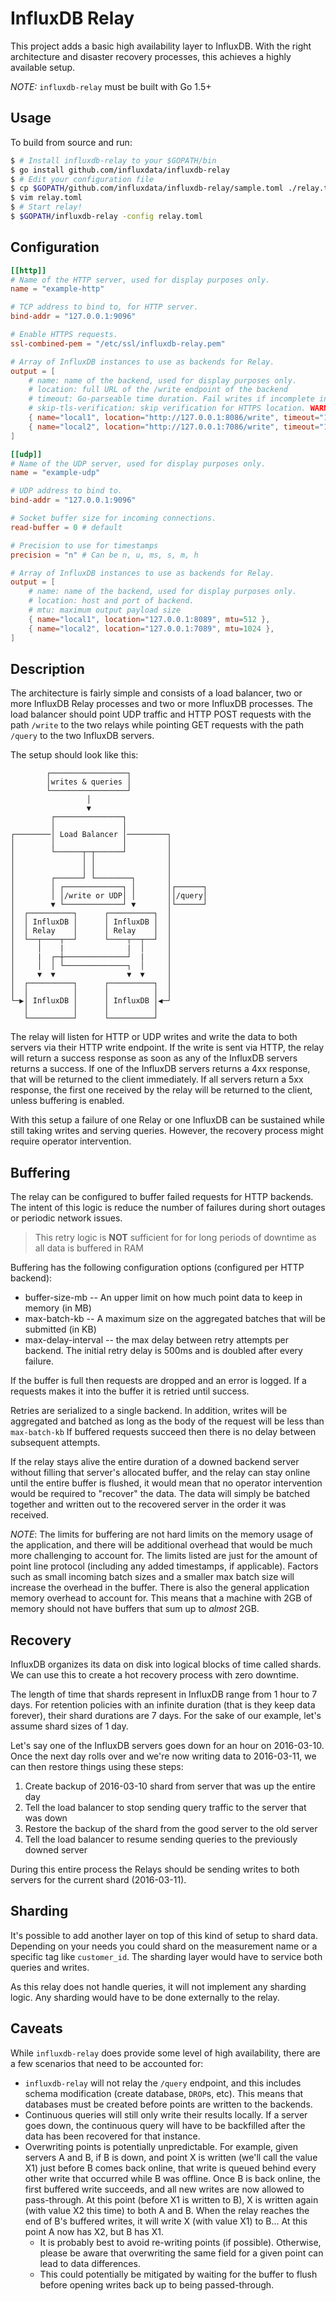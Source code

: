 # InfluxDB Relay

This project adds a basic high availability layer to InfluxDB. With the right architecture and disaster recovery processes, this achieves a highly available setup.

*NOTE:* `influxdb-relay` must be built with Go 1.5+

## Usage

To build from source and run:

```sh
$ # Install influxdb-relay to your $GOPATH/bin
$ go install github.com/influxdata/influxdb-relay
$ # Edit your configuration file
$ cp $GOPATH/github.com/influxdata/influxdb-relay/sample.toml ./relay.toml
$ vim relay.toml
$ # Start relay!
$ $GOPATH/influxdb-relay -config relay.toml
```

## Configuration

```toml
[[http]]
# Name of the HTTP server, used for display purposes only.
name = "example-http"

# TCP address to bind to, for HTTP server.
bind-addr = "127.0.0.1:9096"

# Enable HTTPS requests.
ssl-combined-pem = "/etc/ssl/influxdb-relay.pem"

# Array of InfluxDB instances to use as backends for Relay.
output = [
    # name: name of the backend, used for display purposes only.
    # location: full URL of the /write endpoint of the backend
    # timeout: Go-parseable time duration. Fail writes if incomplete in this time.
    # skip-tls-verification: skip verification for HTTPS location. WARNING: it's insecure. Don't use in production.
    { name="local1", location="http://127.0.0.1:8086/write", timeout="10s" },
    { name="local2", location="http://127.0.0.1:7086/write", timeout="10s" },
]

[[udp]]
# Name of the UDP server, used for display purposes only.
name = "example-udp"

# UDP address to bind to.
bind-addr = "127.0.0.1:9096"

# Socket buffer size for incoming connections.
read-buffer = 0 # default

# Precision to use for timestamps
precision = "n" # Can be n, u, ms, s, m, h

# Array of InfluxDB instances to use as backends for Relay.
output = [
    # name: name of the backend, used for display purposes only.
    # location: host and port of backend.
    # mtu: maximum output payload size
    { name="local1", location="127.0.0.1:8089", mtu=512 },
    { name="local2", location="127.0.0.1:7089", mtu=1024 },
]
```

## Description

The architecture is fairly simple and consists of a load balancer, two or more InfluxDB Relay processes and two or more InfluxDB processes. The load balancer should point UDP traffic and HTTP POST requests with the path `/write` to the two relays while pointing GET requests with the path `/query` to the two InfluxDB servers.

The setup should look like this:

```
        ┌─────────────────┐                 
        │writes & queries │                 
        └─────────────────┘                 
                 │                          
                 ▼                          
         ┌───────────────┐                  
         │               │                  
┌────────│ Load Balancer │─────────┐        
│        │               │         │        
│        └──────┬─┬──────┘         │        
│               │ │                │        
│               │ │                │        
│        ┌──────┘ └────────┐       │        
│        │ ┌─────────────┐ │       │┌──────┐
│        │ │/write or UDP│ │       ││/query│
│        ▼ └─────────────┘ ▼       │└──────┘
│  ┌──────────┐      ┌──────────┐  │        
│  │ InfluxDB │      │ InfluxDB │  │        
│  │ Relay    │      │ Relay    │  │        
│  └──┬────┬──┘      └────┬──┬──┘  │        
│     │    |              |  │     │        
│     |  ┌─┼──────────────┘  |     │        
│     │  │ └──────────────┐  │     │        
│     ▼  ▼                ▼  ▼     │        
│  ┌──────────┐      ┌──────────┐  │        
│  │          │      │          │  │        
└─▶│ InfluxDB │      │ InfluxDB │◀─┘        
   │          │      │          │           
   └──────────┘      └──────────┘           
 ```


The relay will listen for HTTP or UDP writes and write the data to both servers via their HTTP write endpoint. If the write is sent via HTTP, the relay will return a success response as soon as any of the InfluxDB servers returns a success. If one of the InfluxDB servers returns a 4xx response, that will be returned to the client immediately. If all servers return a 5xx response, the first one received by the relay will be returned to the client, unless buffering is enabled.

With this setup a failure of one Relay or one InfluxDB can be sustained while still taking writes and serving queries. However, the recovery process might require operator intervention.

## Buffering

The relay can be configured to buffer failed requests for HTTP backends.
The intent of this logic is reduce the number of failures during short outages or periodic network issues.
> This retry logic is **NOT** sufficient for for long periods of downtime as all data is buffered in RAM

Buffering has the following configuration options (configured per HTTP backend):

* buffer-size-mb -- An upper limit on how much point data to keep in memory (in MB)
* max-batch-kb -- A maximum size on the aggregated batches that will be submitted (in KB)
* max-delay-interval -- the max delay between retry attempts per backend.
    The initial retry delay is 500ms and is doubled after every failure.

If the buffer is full then requests are dropped and an error is logged.
If a requests makes it into the buffer it is retried until success.

Retries are serialized to a single backend. In addition, writes will be aggregated and batched as long as the body of the request will be less than `max-batch-kb`
If buffered requests succeed then there is no delay between subsequent attempts.

If the relay stays alive the entire duration of a downed backend server without filling that server's allocated buffer, and the relay can stay online until the entire buffer is flushed, it would mean that no operator intervention would be required to "recover" the data. The data will simply be batched together and written out to the recovered server in the order it was received.

*NOTE*: The limits for buffering are not hard limits on the memory usage of the application, and there will be additional overhead that would be much more challenging to account for. The limits listed are just for the amount of point line protocol (including any added timestamps, if applicable). Factors such as small incoming batch sizes and a smaller max batch size will increase the overhead in the buffer. There is also the general application memory overhead to account for. This means that a machine with 2GB of memory should not have buffers that sum up to _almost_ 2GB.

## Recovery

InfluxDB organizes its data on disk into logical blocks of time called shards. We can use this to create a hot recovery process with zero downtime.

The length of time that shards represent in InfluxDB range from 1 hour to 7 days. For retention policies with an infinite duration (that is they keep data forever), their shard durations are 7 days. For the sake of our example, let's assume shard sizes of 1 day.

Let's say one of the InfluxDB servers goes down for an hour on 2016-03-10. Once the next day rolls over and we're now writing data to 2016-03-11, we can then restore things using these steps:

1. Create backup of 2016-03-10 shard from server that was up the entire day
2. Tell the load balancer to stop sending query traffic to the server that was down
3. Restore the backup of the shard from the good server to the old server
4. Tell the load balancer to resume sending queries to the previously downed server

During this entire process the Relays should be sending writes to both servers for the current shard (2016-03-11).

## Sharding

It's possible to add another layer on top of this kind of setup to shard data. Depending on your needs you could shard on the measurement name or a specific tag like `customer_id`. The sharding layer would have to service both queries and writes.

As this relay does not handle queries, it will not implement any sharding logic. Any sharding would have to be done externally to the relay.


## Caveats

While `influxdb-relay` does provide some level of high availability, there are a few scenarios that need to be accounted for:

- `influxdb-relay` will not relay the `/query` endpoint, and this includes schema modification (create database, `DROP`s, etc). This means that databases must be created before points are written to the backends.
- Continuous queries will still only write their results locally. If a server goes down, the continuous query will have to be backfilled after the data has been recovered for that instance.
- Overwriting points is potentially unpredictable. For example, given servers A and B, if B is down, and point X is written (we'll call the value X1) just before B comes back online, that write is queued behind every other write that occurred while B was offline. Once B is back online, the first buffered write succeeds, and all new writes are now allowed to pass-through. At this point (before X1 is written to B), X is written again (with value X2 this time) to both A and B. When the relay reaches the end of B's buffered writes, it will write X (with value X1) to B... At this point A now has X2, but B has X1.
  - It is probably best to avoid re-writing points (if possible). Otherwise, please be aware that overwriting the same field for a given point can lead to data differences.
  - This could potentially be mitigated by waiting for the buffer to flush before opening writes back up to being passed-through.

